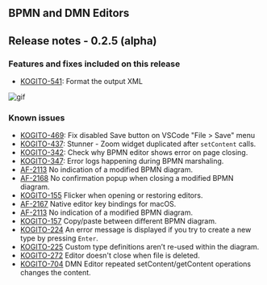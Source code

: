BPMN and DMN Editors
--

## Release notes - 0.2.5 (alpha)

### Features and fixes included on this release 
- [KOGITO-541](https://issues.jboss.org/browse/KOGITO-541): Format the output XML
    
![gif](https://i.imgur.com/DeUs5qh.gif)

### Known issues
- [KOGITO-469](https://issues.jboss.org/browse/KOGITO-469): Fix disabled Save button on VSCode "File > Save" menu
- [KOGITO-437](https://issues.jboss.org/browse/KOGITO-437): Stunner - Zoom widget duplicated after `setContent` calls.
- [KOGITO-342](https://issues.jboss.org/browse/KOGITO-342): Check why BPMN editor shows error on page closing.
- [KOGITO-347](https://issues.jboss.org/browse/KOGITO-347): Error logs happening during BPMN marshaling.
- [AF-2113](https://issues.jboss.org/browse/AF-2113) No indication of a modified BPMN diagram. 
- [AF-2168](https://issues.jboss.org/browse/AF-2168) No confirmation popup when closing a modified BPMN diagram.
- [KOGITO-155](https://issues.jboss.org/browse/KOGITO-155) Flicker when opening or restoring editors. 
- [AF-2167](https://issues.jboss.org/browse/AF-2167) Native editor key bindings for macOS. 
- [AF-2113](https://issues.jboss.org/browse/AF-2113) No indication of a modified BPMN diagram. 
- [KOGITO-157](https://issues.jboss.org/browse/KOGITO-157) Copy/paste between different BPMN diagram. 
- [KOGITO-224](https://issues.jboss.org/browse/KOGITO-224) An error message is displayed if you try to create a new type by pressing `Enter`. 
- [KOGITO-225](https://issues.jboss.org/browse/KOGITO-225) Custom type definitions aren’t re-used within the diagram. 
- [KOGITO-272](https://issues.jboss.org/browse/KOGITO-272) Editor doesn't close when file is deleted.  
- [KOGITO-704](https://issues.redhat.com/browse/KOGITO-704) DMN Editor repeated setContent/getContent operations changes the content.